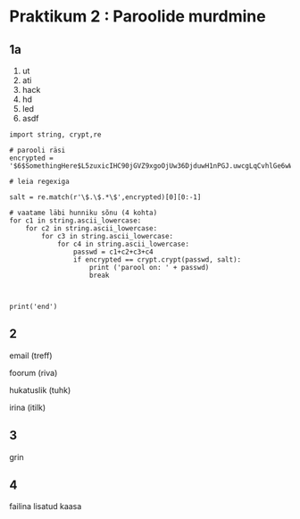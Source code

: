 # Praktikum 2 : Paroolide murdmine

## 1a
1) ut
2) ati
3) hack
4) hd
5) led
6) asdf

```
import string, crypt,re

# parooli räsi
encrypted = '$6$SomethingHere$L5zuxicIHC90jGVZ9xgoOjUw36DjduwH1nPGJ.uwcgLqCvhlGe6wWp55eojE9jAIXxDbcsmbAKLXuXg2AbKZo0'

# leia regexiga 

salt = re.match(r'\$.\$.*\$',encrypted)[0][0:-1]

# vaatame läbi hunniku sõnu (4 kohta) 
for c1 in string.ascii_lowercase:
    for c2 in string.ascii_lowercase:
        for c3 in string.ascii_lowercase:
            for c4 in string.ascii_lowercase:
                passwd = c1+c2+c3+c4
                if encrypted == crypt.crypt(passwd, salt):
                    print ('parool on: ' + passwd)
                    break
    
    

print('end')
```
## 2

email            (treff)

foorum           (riva)

hukatuslik       (tuhk)

irina            (itilk)


## 3 

grin

## 4
failina lisatud kaasa
